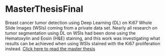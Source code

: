 # MasterThesisFinal
Breast cancer tumor detection using Deep Learning (DL) on Ki67 Whole Slide Images (WSIs) coming from a private data set. Nearly all research on tumor segmentation using DL on WSIs had been done using the Hematoxylin and Eosin (H&E) staining, and this work was investigating what results can be achieved when using WSIs stained with the Ki67 proliferation instead. [Click here to read the master thesis](Master_Thesis.pdf)

